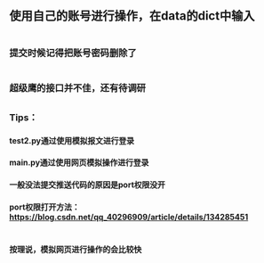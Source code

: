 ## 使用自己的账号进行操作，在data的dict中输入
#
### 提交时候记得把账号密码删除了
#
### 超级鹰的接口并不佳，还有待调研
### 
##
### Tips：
#### test2.py通过使用模拟报文进行登录
#### main.py通过使用网页模拟操作进行登录
#### 一般没法提交推送代码的原因是port权限没开
#### port权限打开方法：https://blog.csdn.net/qq_40296909/article/details/134285451
#

#### 按理说，模拟网页进行操作的会比较快